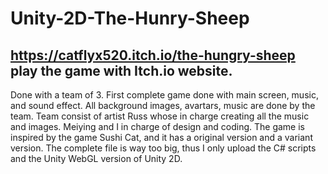 # Unity-2D-The-Hunry-Sheep
## https://catflyx520.itch.io/the-hungry-sheep  play the game with Itch.io website.
Done with a team of 3. First complete game done with main screen, music, and sound effect. All background images, avartars, music are done by the team. Team consist of artist Russ whose in charge creating all the music and images. Meiying and I in charge of design and coding. 
The game is inspired by the game Sushi Cat, and it has a original version and a variant version. 
The complete file is way too big, thus I only upload the C# scripts and the Unity WebGL version of Unity 2D.

